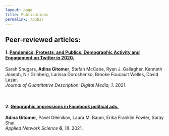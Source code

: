 ```yaml
---
layout: page
title: Publications
permalink: /pubs/
---
```


## Peer-reviewed articles:

#### 1. [Pandemics, Protests, and Publics: Demographic Activity and Engagement on Twitter in 2020.](https://doi.org/10.51685/jqd.2021.002) 
Sarah Shugars, **Adina Gitomer**, Stefan McCabe, Ryan J. Gallagher, Kenneth Joseph, Nir Grinberg, Larissa Doroshenko, Brooke Foucault Welles, David Lazar. \
_Journal of Quantitative Description: Digital Media, 1_. 2021.

<br>

#### 2. [Geographic impressions in Facebook political ads.](https://doi.org/10.1007/s41109-020-00350-7) 
**Adina Gitomer**, Pavel Oleinikov, Laura M. Baum, Erika Franklin Fowler, Saray Shai. \
_Applied Network Science **6**, 18_. 2021. 

